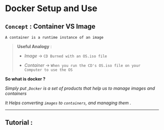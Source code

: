 # Docker  Setup and Use




## `Concept` : Container VS Image 

`A container is a runtime instance of an image`

> 
> **Useful Analogy** :
>  
> + _Image_ -> `CD Burned with an OS.iso file`
> 
> + _Container_ -> `When you run the CD's OS.iso file on your Computer to use the OS` 
>

**So what is docker ?**

_Simply put ,`Docker` is a set of products that help us to manage images and containers_

  _It Helps converting `images` to `containers`, and managing them ._

---
## Tutorial :


